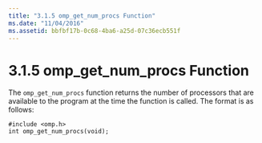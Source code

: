 ```yaml
---
title: "3.1.5 omp_get_num_procs Function"
ms.date: "11/04/2016"
ms.assetid: bbfbf17b-0c68-4ba6-a25d-07c36ecb551f
---
```

# 3.1.5 omp_get_num_procs Function

The `omp_get_num_procs` function returns the number of processors that are available to the program at the time the function is called. The format is as follows:

```
#include <omp.h>
int omp_get_num_procs(void);
```